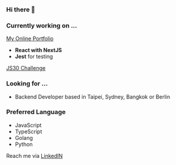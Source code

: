 ### Hi there 👋
### Currently working on ...
[My Online Portfolio](https://yumingchang1991.github.io/personal-portfolio/)
- **React with NextJS**
- **Jest** for testing

[JS30 Challenge](https://yumingchang1991.github.io/JavaScript30/)

### Looking for ...
- Backend Developer based in Taipei, Sydney, Bangkok or Berlin

### Preferred Language
- JavaScript
- TypeScript
- Golang
- Python

Reach me via [LinkedIN](https://www.linkedin.com/in/yumingchang1991/)
